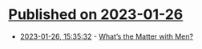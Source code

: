 # [Published on 2023-01-26](index.md)

* [2023-01-26, 15:35:32](https://news.ycombinator.com/item?id=34532989) - [What’s the Matter with Men?](https://www.newyorker.com/magazine/2023/01/30/whats-the-matter-with-men)
